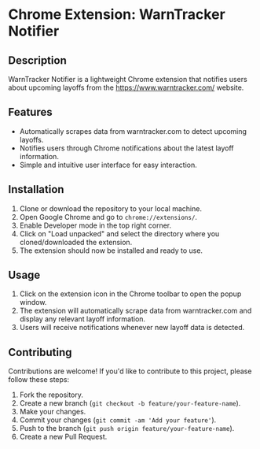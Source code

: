 # Chrome Extension: WarnTracker Notifier

## Description
WarnTracker Notifier is a lightweight Chrome extension that notifies users about upcoming layoffs from the https://www.warntracker.com/ website.

## Features
- Automatically scrapes data from warntracker.com to detect upcoming layoffs.
- Notifies users through Chrome notifications about the latest layoff information.
- Simple and intuitive user interface for easy interaction.

## Installation
1. Clone or download the repository to your local machine.
2. Open Google Chrome and go to `chrome://extensions/`.
3. Enable Developer mode in the top right corner.
4. Click on "Load unpacked" and select the directory where you cloned/downloaded the extension.
5. The extension should now be installed and ready to use.

## Usage
1. Click on the extension icon in the Chrome toolbar to open the popup window.
2. The extension will automatically scrape data from warntracker.com and display any relevant layoff information.
3. Users will receive notifications whenever new layoff data is detected.

## Contributing
Contributions are welcome! If you'd like to contribute to this project, please follow these steps:
1. Fork the repository.
2. Create a new branch (`git checkout -b feature/your-feature-name`).
3. Make your changes.
4. Commit your changes (`git commit -am 'Add your feature'`).
5. Push to the branch (`git push origin feature/your-feature-name`).
6. Create a new Pull Request.
